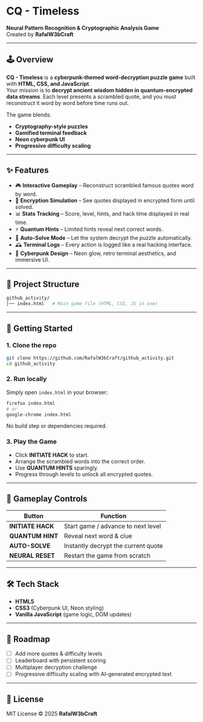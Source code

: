 # CQ - Timeless  

**Neural Pattern Recognition & Cryptographic Analysis Game**  
Created by **RafalW3bCraft**  

---

## 🕹️ Overview  

**CQ - Timeless** is a **cyberpunk-themed word-decryption puzzle game** built with **HTML, CSS, and JavaScript**.  
Your mission is to **decrypt ancient wisdom hidden in quantum-encrypted data streams**. Each level presents a scrambled quote, and you must reconstruct it word by word before time runs out.  

The game blends:  
- **Cryptography-style puzzles**  
- **Gamified terminal feedback**  
- **Neon cyberpunk UI**  
- **Progressive difficulty scaling**  

---

## ✨ Features  

- 🎮 **Interactive Gameplay** – Reconstruct scrambled famous quotes word by word.  
- 🔐 **Encryption Simulation** – See quotes displayed in encrypted form until solved.  
- 📊 **Stats Tracking** – Score, level, hints, and hack time displayed in real time.  
- ⚡ **Quantum Hints** – Limited hints reveal next correct words.  
- 🤖 **Auto-Solve Mode** – Let the system decrypt the puzzle automatically.  
- 🕰️ **Terminal Logs** – Every action is logged like a real hacking interface.  
- 🎨 **Cyberpunk Design** – Neon glow, retro terminal aesthetics, and immersive UI.  

---

## 📂 Project Structure  

```bash
github_activity/
│── index.html   # Main game file (HTML, CSS, JS in one)
```

---

## 🚀 Getting Started  

### 1. Clone the repo  
```bash
git clone https://github.com/RafalW3bCraft/github_activity.git
cd github_activity
```

### 2. Run locally  
Simply open `index.html` in your browser:  
```bash
firefox index.html
# or
google-chrome index.html
```

No build step or dependencies required.  

### 3. Play the Game  
- Click **INITIATE HACK** to start.  
- Arrange the scrambled words into the correct order.  
- Use **QUANTUM HINTS** sparingly.  
- Progress through levels to unlock all encrypted quotes.  

---

## 🎯 Gameplay Controls  

| Button             | Function |
|---------------------|----------|
| **INITIATE HACK**   | Start game / advance to next level |
| **QUANTUM HINT**    | Reveal next word & clue |
| **AUTO-SOLVE**      | Instantly decrypt the current quote |
| **NEURAL RESET**    | Restart the game from scratch |

---

## 🛠️ Tech Stack  

- **HTML5**  
- **CSS3** (Cyberpunk UI, Neon styling)  
- **Vanilla JavaScript** (game logic, DOM updates)  

---

## 🔮 Roadmap  

- [ ] Add more quotes & difficulty levels  
- [ ] Leaderboard with persistent scoring  
- [ ] Multiplayer decryption challenge  
- [ ] Progressive difficulty scaling with AI-generated encrypted text  

---

## 📜 License  

MIT License © 2025 **RafalW3bCraft**  
